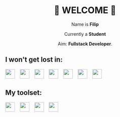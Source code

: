 <h1 align="center">👋  WELCOME 👋</h1>

<p align="center">Name is <strong>Filip</strong></p>

<p align="center">Currently a <strong>Student</strong></p>

<p align="center">Aim: <strong>Fullstack Developer</strong>.</p>

<h2>I won't get lost in:</h2>
 
<p>
<img src="https://cdn.jsdelivr.net/gh/devicons/devicon/icons/html5/html5-original.svg" width="30px"/>&nbsp;&nbsp;&nbsp;&nbsp;<img src="https://cdn.jsdelivr.net/gh/devicons/devicon/icons/css3/css3-original.svg" width="30px"/>&nbsp;&nbsp;&nbsp;&nbsp;<img src="https://cdn.jsdelivr.net/gh/devicons/devicon/icons/javascript/javascript-original.svg" width="30px"/>&nbsp;&nbsp;&nbsp;&nbsp;<img src="https://cdn.jsdelivr.net/gh/devicons/devicon/icons/sass/sass-original.svg" width="30px"/>&nbsp;&nbsp;&nbsp;&nbsp;<img src="https://cdn.jsdelivr.net/gh/devicons/devicon/icons/tailwindcss/tailwindcss-plain.svg" width="30px"/>&nbsp;&nbsp;&nbsp;&nbsp;<img src="https://cdn.jsdelivr.net/gh/devicons/devicon/icons/csharp/csharp-original.svg" width="30px"/>&nbsp;&nbsp;&nbsp;&nbsp;<img src="https://cdn.jsdelivr.net/gh/devicons/devicon/icons/python/python-original.svg" width="30px"/>&nbsp;&nbsp;&nbsp;&nbsp;
</p>
<h2>My toolset:</h2>
<p>
<img src="https://cdn.jsdelivr.net/gh/devicons/devicon/icons/vscode/vscode-original.svg" width="30px"/>&nbsp;&nbsp;&nbsp;&nbsp;<img src="https://cdn.jsdelivr.net/gh/devicons/devicon/icons/github/github-original.svg" width="30px"/>&nbsp;&nbsp;&nbsp;&nbsp;<img src="https://cdn.jsdelivr.net/gh/devicons/devicon/icons/git/git-original.svg" width="30px"/>&nbsp;&nbsp;&nbsp;&nbsp;<img src="https://cdn.jsdelivr.net/gh/devicons/devicon/icons/figma/figma-original.svg" width="30px"/>
</p>
